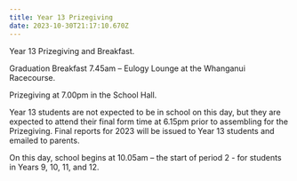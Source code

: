```yaml
---
title: Year 13 Prizegiving
date: 2023-10-30T21:17:10.670Z
---
```

Year 13 Prizegiving and Breakfast.  

Graduation Breakfast 7.45am – Eulogy Lounge at the Whanganui Racecourse.  

Prizegiving at 7.00pm in the School Hall.

Year 13 students are not expected to be in school on this day, but they are			expected to attend their final form time at 6.15pm prior to assembling for the 			Prizegiving. Final reports for 2023 will be issued to Year 13 students and emailed to parents.

On this day, school begins at 10.05am – the start of period 2 - for students in Years 9, 10, 11, and 12.

